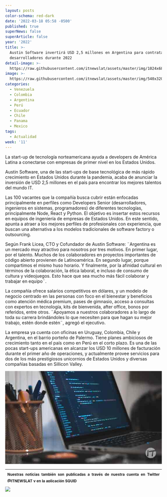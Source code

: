 ```yaml
---
layout: posts
color-schema: red-dark
date: '2022-03-18 05:58 -0500'
published: true
superNews: false
superArticle: false
year: '2022'
title: >-
  Austin Software invertirá USD 2,5 millones en Argentina para contratar a 100
  desarrolladores durante 2022
detail-image: >-
  https://raw.githubusercontent.com/itnewslat/assets/master/img/1024x680/programacion-g.jpg
image: >-
  https://raw.githubusercontent.com/itnewslat/assets/master/img/540x320/programacion-p.jpg
categories:
  - Venezuela
  - Colombia
  - Argentina
  - Perú
  - Ecuador
  - Chile
  - Panama
  - Mexico
tags:
  - Actualidad
week: '11'
---
```

La start-up de tecnología norteamericana ayuda a developers de América Latina a conectarse con empresas de primer nivel en los Estados Unidos.

Austin Software, una de las start-ups de base tecnológica de más rápido crecimiento en Estados Unidos durante la pandemia, acaba de anunciar la inversión de USD 2,5 millones en el país para encontrar los mejores talentos del mundo IT. 

Las 100 vacantes que la compañía busca cubrir están enfocadas principalmente en perfiles como Developers Senior (desarrolladores, ingenieros en sistemas, programadores) de diferentes tecnologías, principalmente Node, React y Python. El objetivo es insertar estos recursos en equipos de ingeniería de empresas de Estados Unidos. En este sentido, apunta a atraer a los mejores perfiles de profesionales con experiencia, que buscan una alternativa a los modelos tradicionales de software factory o outsourcing.

Según Frank Licea, CTO y Cofundador de Austin Software: ¨Argentina es un mercado muy atractivo para nosotros por tres motivos. En primer lugar, por el talento. Muchos de los colaboradores en proyectos importantes de código abierto provienen de Latinoamérica. En segundo lugar, porque compartimos el mismo huso horario. Y finalmente, por la afinidad cultural en términos de la colaboración, la ética laboral, e incluso de consumo de cultura y videojuegos. Esto hace que sea mucho más fácil colaborar y trabajar en equipo¨.

La compañía ofrece salarios competitivos en dólares, y un modelo de negocio centrado en las personas con foco en el bienestar y beneficios como atención médica premium, pases de gimnasio, acceso a consultas con expertos en tecnología, kits de bienvenida, after office, bonos por referidos, entre otros.  ¨Apoyamos a nuestros colaboradores a lo largo de toda su carrera brindándoles lo que necesiten para que hagan su mejor trabajo, estén donde estén¨, agregó el ejecutivo. 

La empresa ya cuenta con oficinas en Uruguay, Colombia, Chile y Argentina, en el barrio porteño de Palermo. Tiene planes ambiciosos de crecimiento tanto en el país como en Perú en el corto plazo. Es una de las pocas start-ups americanas en alcanzar los USD 10 millones de facturación durante el primer año de operaciones, y actualmente provee servicios para dos de los más prestigiosos unicornios de Estados Unidos y diversas compañías basadas en Sillicon Valley. 

![](https://raw.githubusercontent.com/itnewslat/assets/master/img/540x320/programacion-p.jpg)

<table style="height: 42px;" width="569">
<tbody>
<tr>
<td style="text-align: justify;"><sub><strong>Nuestras noticias también son publicadas a través de nuestra cuenta en Twitter <a href="https://twitter.com/itnewslat?lang=es">@ITNEWSLAT</a> y en la aplicación <a href="https://squidapp.co/en/">SQUID</a></strong></sub></td>
</tr>
</tbody>
</table>

<img src="https://tracker.metricool.com/c3po.jpg?hash=56f88a41e39ab42c063cc51676587a04"/>